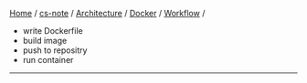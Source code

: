 [Home](https://mengxianbin.github.io) /
[cs-note](https://mengxianbin.github.io/cs-note/content) /
[Architecture](https://mengxianbin.github.io/cs-note/content/Architecture) /
[Docker](https://mengxianbin.github.io/cs-note/content/Architecture/Docker) /
[Workflow](https://mengxianbin.github.io/cs-note/content/Architecture/Docker/Workflow) /

* write Dockerfile
* build image
* push to repositry
* run container

---
